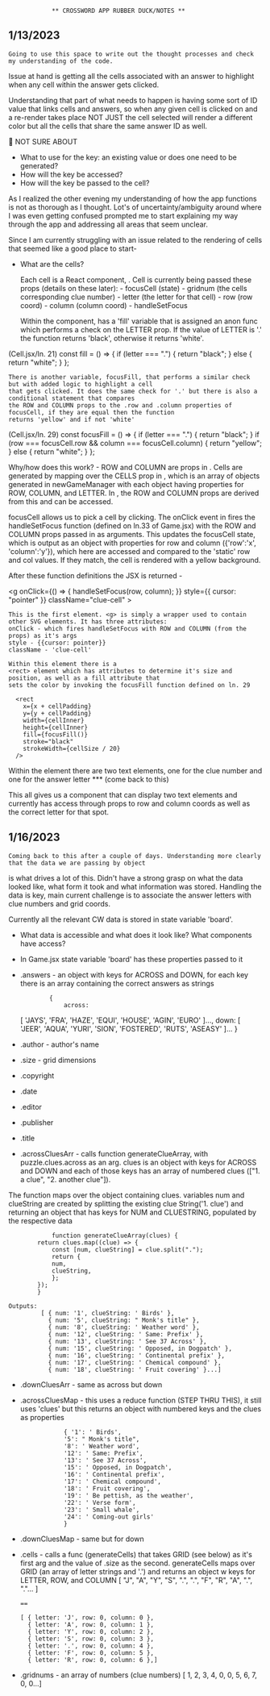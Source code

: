                 ** CROSSWORD APP RUBBER DUCK/NOTES **

## 1/13/2023

    Going to use this space to write out the thought processes and check my understanding of the code.

Issue at hand is getting all the cells associated with an answer to highlight when any cell
within the answer gets clicked.

Understanding that part of what needs to happen is having some sort of ID value that links cells
and answers, so when any given cell is clicked on and a re-render takes place NOT JUST the cell
selected will render a different color but all the cells that share the same answer ID as well.

🚨 NOT SURE ABOUT

- What to use for the key: an existing value or does one need to be generated?
- How will the key be accessed?
- How will the key be passed to the cell?

As I realized the other evening my understanding of how the app functions is not as thorough as
I thought. Lot's of uncertainty/ambiguity around where I was even getting confused prompted me to start explaining
my way through the app and addressing all areas that seem unclear.

Since I am currently struggling with an issue related to the rendering of cells that seemed like a good place to start-

- What are the cells?

  Each cell is a React component, <Cell />.
  Cell is currently being passed these props (details on these later): - focusCell (state) - gridnum (the cells corresponding clue number) - letter (the letter for that cell) - row (row coord) - column (column coord) - handleSetFocus

  Within the component, <Cell /> has a 'fill' variable that is assigned an anon func which performs a check on
  the LETTER prop. If the value of LETTER is '.' the function returns 'black', otherwise it returns 'white'.

(Cell.jsx/ln. 21)
const fill = () => {
if (letter === ".") {
return "black";
} else {
return "white";
}
};

    There is another variable, focusFill, that performs a similar check but with added logic to highlight a cell
    that gets clicked. It does the same check for '.' but there is also a conditional statement that compares
    the ROW and COLUMN props to the .row and .column properties of focusCell, if they are equal then the function
    returns 'yellow' and if not 'white'

(Cell.jsx/ln. 29)
const focusFill = () => {
if (letter === ".") {
return "black";
}
if (row === focusCell.row && column === focusCell.column) {
return "yellow";
} else {
return "white";
}
};

Why/how does this work? - ROW and COLUMN are props in <Cell />. Cells are generated by mapping
over the CELLS prop in <Grid />, which is an array of objects generated in newGameManager with each object having
properties for ROW, COLUMN, and LETTER. In <Cell />, the ROW and COLUMN props are derived from this and can be accessed.

focusCell allows us to pick a cell by clicking. The onClick event in <Cell /> fires the handleSetFocus function (defined
on ln.33 of Game.jsx) with the ROW and COLUMN props passed in as arguments. This updates the focusCell state, which is
output as an object with properties for row and column ({'row':'x', 'column':'y'}), which here are accessed and compared
to the 'static' row and col values. If they match, the cell is rendered with a yellow background.

After these function definitions the JSX is returned -

<g
onClick={() => {
handleSetFocus(row, column);
}}
style={{ cursor: "pointer" }}
className="clue-cell" >

    This is the first element. <g> is simply a wrapper used to contain other SVG elements. It has three attributes:
    onClick - which fires handleSetFocus with ROW and COLUMN (from the props) as it's args
    style - {{cursor: pointer}}
    className - 'clue-cell'

    Within this element there is a
    <rect> element which has attributes to determine it's size and position, as well as a fill attribute that
    sets the color by invoking the focusFill function defined on ln. 29

      <rect
        x={x + cellPadding}
        y={y + cellPadding}
        width={cellInner}
        height={cellInner}
        fill={focusFill()}
        stroke="black"
        strokeWidth={cellSize / 20}
      />

Within the <rect> element there are two text elements, one for the clue number and one for the answer letter
\*\*\* (come back to this)

This all gives us a <Cell /> component that can display two text elements and currently has access through props
to row and column coords as well as the correct letter for that spot.

## 1/16/2023

    Coming back to this after a couple of days. Understanding more clearly that the data we are passing by object

is what drives a lot of this. Didn't have a strong grasp on what the data looked like, what form it took and what
information was stored. Handling the data is key, main current challenge is to associate the answer letters with
clue numbers and grid coords.

Currently all the relevant CW data is stored in state variable 'board'.

- What data is accessible and what does it look like? What components have access?

* In Game.jsx state variable 'board' has these properties passed to it

- .answers - an object with keys for ACROSS and DOWN, for each key there is an array containing the correct answers
  as strings

              {
                  across:

  [ 'JAYS',
  'FRA',
  'HAZE',
  'EQUI',
  'HOUSE',
  'AGIN',
  'EURO' ]...,
  down:
  [ 'JEER',
  'AQUA',
  'YURI',
  'SION',
  'FOSTERED',
  'RUTS',
  'ASEASY' ]...
  }

- .author - author's name
- .size - grid dimensions
- .copyright
- .date
- .editor
- .publisher
- .title

- .acrossCluesArr - calls function generateClueArray, with puzzle.clues.across as an arg. clues is an object with keys for ACROSS and DOWN and each of those keys has an array of numbered clues
  (["1. a clue", "2. another clue"]).

The function maps over the object containing clues. variables num
and clueString are created by splitting the existing clue String('1. clue') and returning an object that has keys for NUM and CLUESTRING, populated by the respective data

                function generateClueArray(clues) {
            return clues.map((clue) => {
                const [num, clueString] = clue.split(".");
                return {
                num,
                clueString,
                };
            });
            }

    Outputs:
             [ { num: '1', clueString: ' Birds' },
               { num: '5', clueString: " Monk's title" },
               { num: '8', clueString: ' Weather word' },
               { num: '12', clueString: ' Same: Prefix' },
               { num: '13', clueString: ' See 37 Across' },
               { num: '15', clueString: ' Opposed, in Dogpatch' },
               { num: '16', clueString: ' Continental prefix' },
               { num: '17', clueString: ' Chemical compound' },
               { num: '18', clueString: ' Fruit covering' }...]

- .downCluesArr - same as across but down

- .acrossCluesMap - this uses a reduce function (STEP THRU THIS), it still uses 'clues' but this returns an object with numbered keys and
  the clues as properties

                  { '1': ' Birds',
                  '5': " Monk's title",
                  '8': ' Weather word',
                  '12': ' Same: Prefix',
                  '13': ' See 37 Across',
                  '15': ' Opposed, in Dogpatch',
                  '16': ' Continental prefix',
                  '17': ' Chemical compound',
                  '18': ' Fruit covering',
                  '19': ' Be pettish, as the weather',
                  '22': ' Verse form',
                  '23': ' Small whale',
                  '24': ' Coming-out girls'
                  }

- .downCluesMap - same but for down
- .cells - calls a func (generateCells) that takes GRID (see below)
  as it's first arg and the value of .size as the second. generateCells
  maps over GRID (an array of letter strings and '.') and returns an object w keys for LETTER, ROW, and COLUMN
  [
  "J",
  "A",
  "Y",
  "S",
  ".",
  ".",
  "F",
  "R",
  "A",
  ".",
  "."...
  ]

      ==

      [ { letter: 'J', row: 0, column: 0 },
        { letter: 'A', row: 0, column: 1 },
        { letter: 'Y', row: 0, column: 2 },
        { letter: 'S', row: 0, column: 3 },
        { letter: '.', row: 0, column: 4 },
        { letter: 'F', row: 0, column: 5 },
        { letter: 'R', row: 0, column: 6 },]

- .gridnums - an array of numbers (clue numbers)
  [ 1, 2, 3, 4, 0, 0, 5, 6, 7, 0, 0...]
